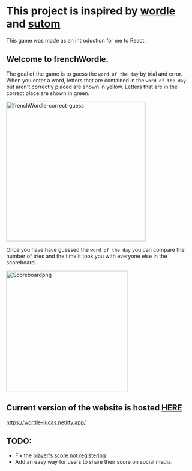 # This project is inspired by [wordle](www.nytimes.com/games/wordle/index.html) and [sutom](https://sutom.nocle.fr/#)
This game was made as an introduction for me to React.

## Welcome to frenchWordle. 
The goal of the game is to guess the `word of the day` by trial and error.
When you enter a word, letters that are contained in the `word of the day` but aren't correctly placed are shown in yellow. Letters that are in the correct place are shown in green.
 
<img width="372" alt="frenchWordle-correct-guess" src="https://user-images.githubusercontent.com/103802467/169088024-9f262413-2d36-42a3-b76b-6ed26583f619.png">


Once you have have guessed the `word of the day` you can compare the number of tries and the time it took you with everyone else in the scoreboard.

<img width="323" alt="Scoreboardpng" src="https://user-images.githubusercontent.com/103802467/169088036-eee6bd99-c022-42cc-88b1-d2a5c2316dfd.png">

## Current version of the website is hosted [HERE](https://wordle-lucas.netlify.app/)
https://wordle-lucas.netlify.app/

## TODO:
- Fix the [player's score not registering](https://github.com/Aycarambo/frenchWordle/issues/1)
- Add an easy way for users to share their score on social media.
